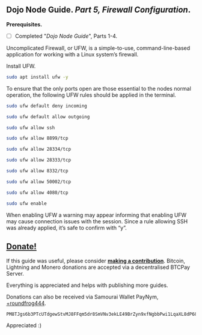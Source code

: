 ## Dojo Node Guide. *Part 5, Firewall Configuration*.

**Prerequisites.**
 - [ ] Completed "*Dojo Node Guide*", Parts 1-4.

Uncomplicated Firewall, or UFW, is a simple-to-use, command-line-based application for working with a Linux system’s firewall.

Install UFW.

```bash
sudo apt install ufw -y
```
To ensure that the only ports open are those essential to the nodes normal operation, the following UFW rules should be applied in the terminal.

```bash
sudo ufw default deny incoming
```
```bash
sudo ufw default allow outgoing
```
```bash
sudo ufw allow ssh
```
```bash
sudo ufw allow 8899/tcp
```
```bash
sudo ufw allow 28334/tcp
```
```bash
sudo ufw allow 28333/tcp
```
```bash
sudo ufw allow 8332/tcp
```
```bash
sudo ufw allow 50002/tcp
```
```bash
sudo ufw allow 4080/tcp
```
```bash
sudo ufw enable
```
When enabling UFW a warning may appear informing that enabling UFW may cause connection issues with the session. Since a rule allowing SSH was already applied, it’s safe to confirm with “y”.

## [Donate!](https://btcpay.kyc3.life/apps/2Skb4H3KhT2AcwWJFSBMGUrgwvGF/pos)
 If this guide was useful, please consider [**making a contribution**](https://btcpay.kyc3.life/apps/2Skb4H3KhT2AcwWJFSBMGUrgwvGF/pos). Bitcoin, Lightning and Monero donations are accepted via a decentralised BTCPay Server. 

Everything is appreciated and helps with publishing more guides.

Donations can also be received via Samourai Wallet PayNym, [+roundfrog444](https://paynym.is/+roundfrog444).

    PM8TJgs6b3PTcUTdgewStvMJ8FFqm5dr8SmVNv3ekLE49BrZyn9xfNgbbPwi1LqaXL8dP68AQgfdE3YrAZjQqJoE4tnWcTTtJpUXG1hTMfYTQ81pinLg

Appreciated :)
